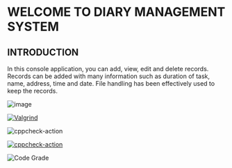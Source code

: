 # WELCOME TO DIARY MANAGEMENT SYSTEM

## INTRODUCTION
In this console application, you can add, view, edit and delete records. Records can be added with many information such as duration of task, name, address, time and date. File handling has been effectively used to keep the records.

![image](https://www.codewithc.com/wp-content/uploads/2014/04/diary-menu.png)


[![Valgrind](https://github.com/AvinasH-5/Stepin_diarymanagementsystem/actions/workflows/valgrind.yml/badge.svg)](https://github.com/AvinasH-5/Stepin_diarymanagementsystem/actions/workflows/valgrind.yml)

![cppcheck-action](https://www.code-inspector.com/project/27741/score/svg)

[![cppcheck-action](https://github.com/AvinasH-5/Stepin_diarymanagementsystem/actions/workflows/c-cpp.yml/badge.svg)](https://github.com/AvinasH-5/Stepin_diarymanagementsystem/actions/workflows/c-cpp.yml)

<image src = "https://www.code-inspector.com/project/27741/status/svg" alt="Code Grade" />

